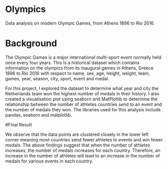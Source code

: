 # Olympics
Data analysis on modern Olympic Games, from Athens 1896 to Rio 2016.

# Background

The Olympic Games is a major international multi-sport event normally held once every four years. This is a historical dataset which contains information on the olympics from its inaugural games in Athens, Greece 1896 to Rio 2016 with respect to name, sex, age, height, weight, team, games, year, season, city, sport, event and medal.

For this project, I explored the dataset to determine what year and city the Netherlands team won the highest number of medals in their history. I also created a visualisation plot using seaborn and MatPlotlib to determine the relationship between the number of athletes countries send to an event and the number of medals they won. The libraries used for this analysis include pandas, seaborn and matplotlib.

#Final Result

We observe that the data points are clustered closely in the lower left corner meaning most countries send fewer athletes to events and win fewer medals. The above findings suggest that when the number of athletes increases, the number of medals increases for each country. Therefore, an increase in the number of athletes will lead to an increase in the number of medals for various events in each country.
